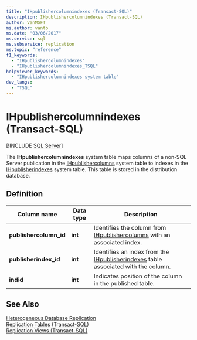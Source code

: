 ```yaml
---
title: "IHpublishercolumnindexes (Transact-SQL)"
description: IHpublishercolumnindexes (Transact-SQL)
author: VanMSFT
ms.author: vanto
ms.date: "03/06/2017"
ms.service: sql
ms.subservice: replication
ms.topic: "reference"
f1_keywords:
  - "IHpublishercolumnindexes"
  - "IHpublishercolumnindexes_TSQL"
helpviewer_keywords:
  - "IHpublishercolumnindexes system table"
dev_langs:
  - "TSQL"
---
```

# IHpublishercolumnindexes (Transact-SQL)
[!INCLUDE [SQL Server](../../includes/applies-to-version/sqlserver.md)]

  The **IHpublishercolumnindexes** system table maps columns of a non-SQL Server publication in the [IHpublishercolumns](../../relational-databases/system-tables/ihpublishercolumns-transact-sql.md) system table to indexes in the [IHpublisherindexes](../../relational-databases/system-tables/ihpublisherindexes-transact-sql.md) system table. This table is stored in the distribution database.  
  
## Definition  
  
|Column name|Data type|Description|  
|-----------------|---------------|-----------------|  
|**publishercolumn_id**|**int**|Identifies the column from [IHpublishercolumns](../../relational-databases/system-tables/ihpublishercolumns-transact-sql.md) with an associated index.|  
|**publisherindex_id**|**int**|Identifies an index from the [IHpublisherindexes](../../relational-databases/system-tables/ihpublisherindexes-transact-sql.md) table associated with the column.|  
|**indid**|**int**|Indicates position of the column in the published table.|  
  
## See Also  
 [Heterogeneous Database Replication](../../relational-databases/replication/non-sql/heterogeneous-database-replication.md)   
 [Replication Tables &#40;Transact-SQL&#41;](../../relational-databases/system-tables/replication-tables-transact-sql.md)   
 [Replication Views &#40;Transact-SQL&#41;](../../relational-databases/system-views/replication-views-transact-sql.md)  
  
  
